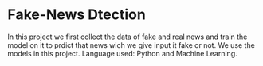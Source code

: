 # Fake-News Dtection
In this project we first collect the data of fake and real news and train the model on it to prdict that news wich we give input it fake or not.
We use the models in this project.
Language used: Python and Machine Learning.
